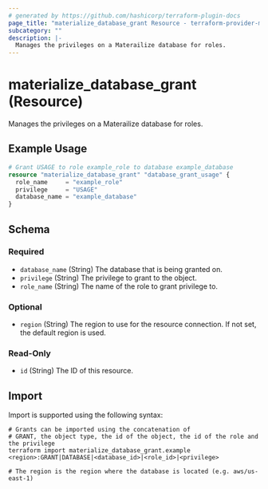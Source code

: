 ```yaml
---
# generated by https://github.com/hashicorp/terraform-plugin-docs
page_title: "materialize_database_grant Resource - terraform-provider-materialize"
subcategory: ""
description: |-
  Manages the privileges on a Materailize database for roles.
---
```


# materialize_database_grant (Resource)

Manages the privileges on a Materailize database for roles.

## Example Usage

```terraform
# Grant USAGE to role example_role to database example_database
resource "materialize_database_grant" "database_grant_usage" {
  role_name     = "example_role"
  privilege     = "USAGE"
  database_name = "example_database"
}
```

<!-- schema generated by tfplugindocs -->
## Schema

### Required

- `database_name` (String) The database that is being granted on.
- `privilege` (String) The privilege to grant to the object.
- `role_name` (String) The name of the role to grant privilege to.

### Optional

- `region` (String) The region to use for the resource connection. If not set, the default region is used.

### Read-Only

- `id` (String) The ID of this resource.

## Import

Import is supported using the following syntax:

```shell
# Grants can be imported using the concatenation of
# GRANT, the object type, the id of the object, the id of the role and the privilege
terraform import materialize_database_grant.example <region>:GRANT|DATABASE|<database_id>|<role_id>|<privilege>

# The region is the region where the database is located (e.g. aws/us-east-1)
```
